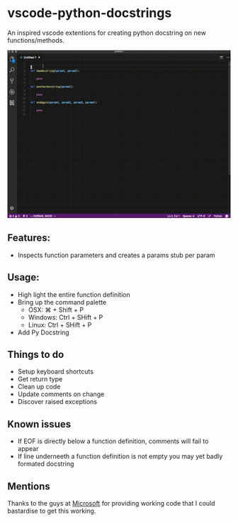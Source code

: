 # vscode-python-docstrings
An inspired vscode extentions for creating python docstring on new functions/methods.

![Demostration](https://raw.githubusercontent.com/azaugg/vscode-python-docstring/master/usage.gif)


## Features:
 - Inspects function parameters and creates a params stub per param

## Usage:
- High light the entire function definition
- Bring up the command palette 
   - OSX: &#8984; + Shift + P
   - Windows: Ctrl + SHift + P
   - Linux: Ctrl + SHift + P
- Add Py Docstring

## Things to do
 - Setup keyboard shortcuts
 - Get return type
 - Clean up code
 - Update comments on change
 - Discover raised exceptions

## Known issues
 - If EOF is directly below a function definition, comments will fail to appear
 - If line underneeth a function definition is not empty you may yet badly formated docstring

## Mentions
Thanks to the guys at [Microsoft](https://github.com/Microsoft/vscode-comment) for providing working code that I could bastardise to get this working.
